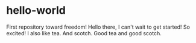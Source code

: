 # hello-world
First repository toward freedom!
Hello there, I can't wait to get started! So excited!
I also like tea. And scotch. Good tea and good scotch.
